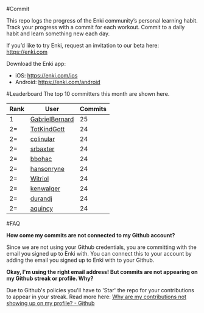 #Commit

This repo logs the progress of the Enki community’s personal learning habit. Track your progress with a commit for each workout. Commit to a daily habit and learn something new each day.

If you’d like to try Enki, request an invitation to our beta here: https://enki.com

Download the Enki app: 
 - iOS: https://enki.com/ios
 - Android: https://enki.com/android

#Leaderboard
The top 10 committers this month are shown here.

| Rank | User | Commits |
|------|------|---------|
|1|[GabrielBernard](https://github.com/GabrielBernard)|25|
|2=|[TotKindGott](https://github.com/TotKindGott)|24|
|2=|[colinular](https://github.com/colinular)|24|
|2=|[srbaxter](https://github.com/srbaxter)|24|
|2=|[bbohac](https://github.com/bbohac)|24|
|2=|[hansonryne](https://github.com/hansonryne)|24|
|2=|[Witriol](https://github.com/Witriol)|24|
|2=|[kenwalger](https://github.com/kenwalger)|24|
|2=|[durandj](https://github.com/durandj)|24|
|2=|[aquincy](https://github.com/aquincy)|24|

#FAQ

**How come my commits are not connected to my Github account?**

Since we are not using your Github credentials, you are committing with the email you signed up to Enki with. You can connect this to your account by adding the email you signed up to Enki with to your Github.

**Okay, I'm using the right email address! But commits are not appearing on my Github streak or profile. Why?**

Due to Github's policies you'll have to 'Star' the repo for your contributions to appear in your streak. Read more here: [Why are my contributions not showing up on my profile? - Github](https://help.github.com/articles/why-are-my-contributions-not-showing-up-on-my-profile/)
